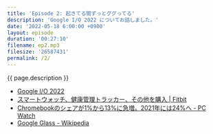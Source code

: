 ```yaml
---
title: 'Episode 2: 起きてる間ずっとググってる'
description: 'Google I/O 2022 についてお話しました。'
date: '2022-05-18 6:00:00 +0900'
layout: episode
duration: '00:27:10'
filename: ep2.mp3
filesize: '26587431'
permalink: /2/
---
```


{{ page.description }}

- [Google I/O 2022](https://io.google/2022/intl/ja/)
- [スマートウォッチ、健康管理トラッカー、その他を購入 \| Fitbit](https://www.fitbit.com/global/jp/products?utm_medium=sem&utm_source=google&utm_campaign=JP_PF_ROAS&gclid=CjwKCAjw7IeUBhBbEiwADhiEMV941XUujKlptoUewcyc5SGO-Jp8cnagJYVV4mdJmGpgDFkIh0I9wBoCHuEQAvD_BwE&gclsrc=aw.ds)
- [Chromebookのシェアが1%から13%に急増。2021年には24%へ - PC Watch](https://pc.watch.impress.co.jp/docs/news/1284496.html)
- [Google Glass - Wikipedia](https://ja.wikipedia.org/wiki/Google_Glass)

